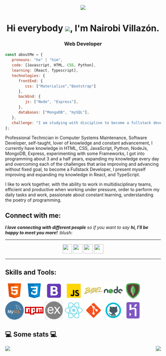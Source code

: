 <p align="center"><img src="https://i.imgur.com/A6bWGFl.gif"/></p>
<h1 align="center">Hi everybody <img src="https://github.com/sudnyeshtalekar/sudnyeshtalekar/blob/master/Assets/Hi.gif" width="30px">, I'm Nairobi Villazón.</h1>
<h3 align="center">Web Developer</h3>

```javascript
const aboutMe = {
   pronouns: "he" | "him",
   code: [Javascript, HTML, CSS, Python],
   learning: [React, Typescript],
   technologies: {
      frontEnd: {
         css: ["Materialize","Bootstrap"]
      },
      backEnd: {
         js: ["Node", "Express"],
      },
      databases: ["MongoDB", "mySQL"],
   },
   challenge: "I am studying with discipline to become a fullstack developer.",
};
```
Professional Technician in Computer Systems Maintenance, Software Developer, self-taught, lover of knowledge and constant advancement, I currently have knowledge in HTML, CSS, JavaScript, Python, NodeJs, MongoDB, Express, experimenting with some Frameworks, I got into programming about 3 and a half years, expanding my knowledge every day and overcoming each of the challenges that arise improving and advancing without fixed goal, to become a Fullstack Developer, I present myself improving and expanding my knowledge in React, and TypeScript.

I like to work together, with the ability to work in multidisciplinary teams, efficient and productive when working under pressure, order to perform my daily tasks and work, passionate about constant learning, understanding the poetry of programming.


<h2>Connect with me:</h2>
<em><b>I love connecting with different people</b> so if you want to say <b>hi, I'll be happy to meet you more!</b> :blush:</em>
<hr>

<p align="center">   
    <a href="https://www.linkedin.com/in/nairobi-villaz%C3%B3n-240440225/" alt="Linkedin"><img src="https://github.com/nitish-awasthi/nitish-awasthi/blob/master/174857.png" height="30" width="30"></a>
    <a href="#" alt="Instagram"><img src="https://github.com/nitish-awasthi/nitish-awasthi/blob/master/instagram-logo-png-transparent-background-hd-3.png" height="30" width="30"></a>
  <a href="#" alt="Twitter"><img src="https://github.com/nitish-awasthi/nitish-awasthi/blob/master/twitter.png" height="30" width="30"></a>    
    <a href="mailto:nvillazon2000@gmail.com" alt="Contact me"><img src="https://github.com/nitish-awasthi/nitish-awasthi/blob/master/gmail-512.webp" height="30" width="30"></a>
  </p>
  <hr>

<h2>Skills and Tools: </h2>
<p align="left">
	<img style="margin: auto;" src="https://raw.githubusercontent.com/sachinverma53121/sachinverma53121/master/icons/html5.png" alt=html5 width="60" height="60"/> 
	<img style="margin: auto;" src="https://raw.githubusercontent.com/sachinverma53121/sachinverma53121/master/icons/css3.png" alt=css3 width="60" height="60"/> 
	<img style="margin: auto;" src="https://raw.githubusercontent.com/sachinverma53121/sachinverma53121/master/icons/bootstrap.png" alt=bootstrap width="60" height="60"/>
  <img style="margin: auto;" src="https://raw.githubusercontent.com/sachinverma53121/sachinverma53121/master/icons/js.png" alt=javascript width="60" height="60"/>
	<img style="margin: auto;" src="https://raw.githubusercontent.com/sachinverma53121/sachinverma53121/master/icons/babel.png" alt=babel width="60" height="60"/>
<img style="margin: auto;" src="https://raw.githubusercontent.com/sachinverma53121/sachinverma53121/master/icons/node.png" alt=nodejs width="60" height="60"/>
  <img style="margin: auto;" src="https://raw.githubusercontent.com/sachinverma53121/sachinverma53121/master/icons/mongo.png" alt=mongodb width="60" height="60"/> 
	<img style="margin: auto;" src="https://raw.githubusercontent.com/sachinverma53121/sachinverma53121/master/icons/mysql.png" alt=mysql width="60" height="60"/> 
  <img style="margin: auto;" src="https://raw.githubusercontent.com/sachinverma53121/sachinverma53121/master/icons/npm.png" alt=npm width="60" height="60"/>
  <img style="margin: auto;" src="https://raw.githubusercontent.com/sachinverma53121/sachinverma53121/master/icons/express.png" alt=express width="60" height="60"/>
	<img style="margin: auto;" src="https://raw.githubusercontent.com/sachinverma53121/sachinverma53121/master/icons/react.png" alt=react width="60" height="60"/> 
  <!--<img style="margin: auto;" src="https://raw.githubusercontent.com/sachinverma53121/sachinverma53121/master/icons/redux.png" alt=redux width="60" height="60"/>--> 
  <img style="margin: auto;" src="https://raw.githubusercontent.com/sachinverma53121/sachinverma53121/master/icons/git.png" alt=git width="60" height="60"/>
  <img style="margin: auto;" src="https://raw.githubusercontent.com/sachinverma53121/sachinverma53121/master/icons/github.png" alt=github width="60" height="60"/>
  <img style="margin: auto;" src="https://raw.githubusercontent.com/sachinverma53121/sachinverma53121/master/icons/heroku.png" alt=heroku width="60" height="60"/>

<h2>💻 Some stats 💻</h2> 

<p align="right">
<img align="left" src="https://github-readme-stats.vercel.app/api?username=Nair-VillaGran&theme=tokyonight&show_icons=true" />

<img  float="right" src="https://github-readme-stats.vercel.app/api/top-langs/?username=Nair-VillaGran&theme=tokyonight&show_icons=true" />

</p>
